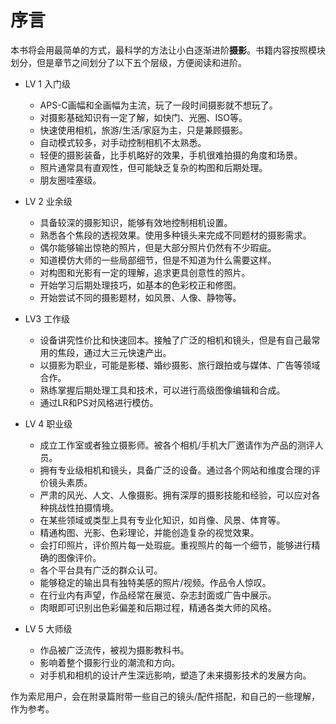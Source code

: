 # 序言

本书将会用最简单的方式，最科学的方法让小白逐渐进阶**摄影**。书籍内容按照模块划分，但是章节之间划分了以下五个层级，方便阅读和进阶。

* LV 1 入门级
  * APS-C画幅和全画幅为主流，玩了一段时间摄影就不想玩了。
  * 对摄影基础知识有一定了解，如快门、光圈、ISO等。
  * 快速使用相机，旅游/生活/家庭为主，只是兼顾摄影。
  * 自动模式较多，对手动控制相机不太熟悉。
  * 轻便的摄影装备，比手机略好的效果，手机很难拍摄的角度和场景。
  * 照片通常具有直观性，但可能缺乏复杂的构图和后期处理。
  * 朋友圈哇塞级。
* LV 2 业余级
  * 具备较深的摄影知识，能够有效地控制相机设置。
  * 熟悉各个焦段的透视效果。使用多种镜头来完成不同题材的摄影需求。
  * 偶尔能够输出惊艳的照片，但是大部分照片仍然有不少瑕疵。
  * 知道模仿大师的一些局部细节，但是不知道为什么需要这样。
  * 对构图和光影有一定的理解，追求更具创意性的照片。
  * 开始学习后期处理技巧，如基本的色彩校正和修图。
  * 开始尝试不同的摄影题材，如风景、人像、静物等。
* LV3 工作级
  * 设备讲究性价比和快速回本。接触了广泛的相机和镜头，但是有自己最常用的焦段，通过大三元快速产出。
  * 以摄影为职业，可能是影楼、婚纱摄影、旅行跟拍或与媒体、广告等领域合作。
  * 熟练掌握后期处理工具和技术，可以进行高级图像编辑和合成。
  * 通过LR和PS对风格进行模仿。

* LV 4 职业级
  * 成立工作室或者独立摄影师。被各个相机/手机大厂邀请作为产品的测评人员。
  * 拥有专业级相机和镜头，具备广泛的设备。通过各个网站和维度合理的评价镜头素质。
  * 严肃的风光、人文、人像摄影。拥有深厚的摄影技能和经验，可以应对各种挑战性拍摄情境。
  * 在某些领域或类型上具有专业化知识，如肖像、风景、体育等。
  * 精通构图、光影、色彩理论，并能创造复杂的视觉效果。
  * 会打印照片，评价照片每一处瑕疵。重视照片的每一个细节，能够进行精确的图像评价。
  * 各个平台具有广泛的群众认可。
  * 能够稳定的输出具有独特美感的照片/视频。作品令人惊叹。
  * 在行业内有声望，作品经常在展览、杂志封面或广告中展示。
  * 肉眼即可识别出色彩偏差和后期过程，精通各类大师的风格。

* LV 5 大师级
  * 作品被广泛流传，被视为摄影教科书。
  * 影响着整个摄影行业的潮流和方向。
  * 对手机和相机的设计产生深远影响，塑造了未来摄影技术的发展方向。



作为索尼用户，会在附录篇附带一些自己的镜头/配件搭配，和自己的一些理解，作为参考。